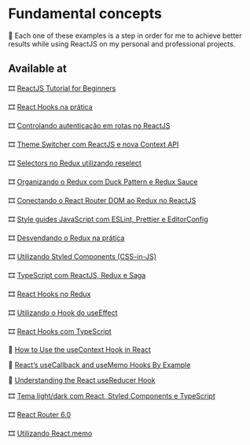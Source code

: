 # Fundamental concepts

:rocket: Each one of these examples is a step in order for me to achieve better results while using ReactJS on my personal and professional projects.

## Available at

:film_strip: [ReactJS Tutorial for Beginners](https://www.youtube.com/playlist?list=PLC3y8-rFHvwgg3vaYJgHGnModB54rxOk3)

:film_strip: [React Hooks na prática](https://www.youtube.com/watch?v=6WB16wZS61c)

:film_strip: [Controlando autenticação em rotas no ReactJS](https://www.youtube.com/watch?v=sYe4r8WXGQg)

:film_strip: [Theme Switcher com ReactJS e nova Context API](https://www.youtube.com/watch?v=oDgxUodLwGU)

:film_strip: [Selectors no Redux utilizando reselect](https://www.youtube.com/watch?v=3GpRg-PdbEU)

:film_strip: [Organizando o Redux com Duck Pattern e Redux Sauce](https://www.youtube.com/watch?v=q-If9n-tUyA)

:film_strip: [Conectando o React Router DOM ao Redux no ReactJS](https://www.youtube.com/watch?v=khaFn1pnDtw)

:film_strip: [Style guides JavaScript com ESLint, Prettier e EditorConfig](https://www.youtube.com/watch?v=TI4v4Y8yRjw)

:film_strip: [Desvendando o Redux na prática](https://www.youtube.com/watch?v=u99tNt3TZf8)

:film_strip: [Utilizando Styled Components (CSS-in-JS)](https://www.youtube.com/watch?v=R3S8DEzEn6s)

:film_strip: [TypeScript com ReactJS, Redux e Saga](https://www.youtube.com/watch?v=OXxul6AvXNs)

:film_strip: [React Hooks no Redux](https://www.youtube.com/watch?v=7L7MhxjI4PE)

:film_strip: [Utilizando o Hook do useEffect](https://www.youtube.com/watch?v=jcc9T-5inrk)

:film_strip: [React Hooks com TypeScript](https://www.youtube.com/watch?v=GOB-lawExXc)

:page_facing_up: [How to Use the useContext Hook in React](https://upmostly.com/tutorials/how-to-use-the-usecontext-hook-in-react)

:page_facing_up: [React’s useCallback and useMemo Hooks By Example](https://nikgrozev.com/2019/04/07/reacts-usecallback-and-usememo-hooks-by-example/)

:page_facing_up: [Understanding the React useReducer Hook](https://alligator.io/react/usereducer/)

:film_strip: [Tema light/dark com React, Styled Components e TypeScript](https://www.youtube.com/watch?v=ngVU74daJ8Y)

:film_strip: [React Router 6.0](https://www.youtube.com/watch?v=G7hHdcW4kQY)

:film_strip: [Utilizando React.memo](https://www.youtube.com/watch?v=sBA_SDhIPqQ)
